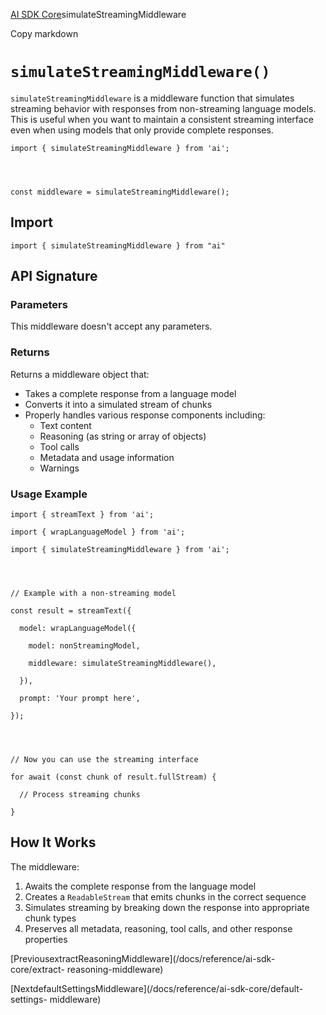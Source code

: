 [AI SDK Core](/docs/ai-sdk-core)simulateStreamingMiddleware

Copy markdown

# `simulateStreamingMiddleware()`

`simulateStreamingMiddleware` is a middleware function that simulates
streaming behavior with responses from non-streaming language models. This is
useful when you want to maintain a consistent streaming interface even when
using models that only provide complete responses.

    
    
    import { simulateStreamingMiddleware } from 'ai';
    
    
    
    
    const middleware = simulateStreamingMiddleware();

## Import

    
    
    import { simulateStreamingMiddleware } from "ai"

## API Signature

### Parameters

This middleware doesn't accept any parameters.

### Returns

Returns a middleware object that:

  * Takes a complete response from a language model
  * Converts it into a simulated stream of chunks
  * Properly handles various response components including:
    * Text content
    * Reasoning (as string or array of objects)
    * Tool calls
    * Metadata and usage information
    * Warnings

### Usage Example

    
    
    import { streamText } from 'ai';
    
    import { wrapLanguageModel } from 'ai';
    
    import { simulateStreamingMiddleware } from 'ai';
    
    
    
    
    // Example with a non-streaming model
    
    const result = streamText({
    
      model: wrapLanguageModel({
    
        model: nonStreamingModel,
    
        middleware: simulateStreamingMiddleware(),
    
      }),
    
      prompt: 'Your prompt here',
    
    });
    
    
    
    
    // Now you can use the streaming interface
    
    for await (const chunk of result.fullStream) {
    
      // Process streaming chunks
    
    }

## How It Works

The middleware:

  1. Awaits the complete response from the language model
  2. Creates a `ReadableStream` that emits chunks in the correct sequence
  3. Simulates streaming by breaking down the response into appropriate chunk types
  4. Preserves all metadata, reasoning, tool calls, and other response properties

[PreviousextractReasoningMiddleware](/docs/reference/ai-sdk-core/extract-
reasoning-middleware)

[NextdefaultSettingsMiddleware](/docs/reference/ai-sdk-core/default-settings-
middleware)

